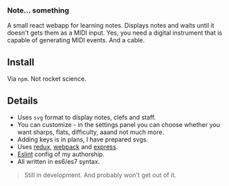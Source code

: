 ### Note... something
A small react webapp for learning notes. Displays notes and waits until it doesn't gets them as a MIDI input.
Yes, you need a digital instrument that is capable of generating MIDI events. And a cable.

## Install
Via `npm`. Not rocket science.

## Details
- Uses `svg` format to display notes, clefs and staff.
- You can customize - in the settings panel you can choose whether you want sharps, flats, difficulty, aaand not much more.
- Adding keys is in plans, I have prepared svgs.
- Uses [redux](http://redux.js.org), [webpack](https://webpack.js.org) and [express](http://expressjs.com).
- [Eslint](https://eslint.org) config of my authorship.
- All written in es6/es7 syntax.

> Still in development. And probably won't get out of it.

